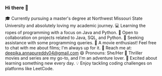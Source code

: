 ### Hi there 👋

🎓 Currently pursuing a master's degree at Northwest Missouri State University and absolutely loving my academic journey.
💻 Learning the ropes of programming with a focus on Java and Python.
🤝 Open to collaboration on projects related to Java, SQL, and Python.
🤔 Seeking assistance with some programming queries.
💬 A movie enthusiast! Feel free to chat with me about films; I'm always up for it.
📧 Reach me at: deepika.annapureddy04@gmail.com
😄 Pronouns: She/Her
🎥 Thriller movies and series are my go-to, and I'm an adventure lover.
🚀 Excited about learning something new every day.
💡 Enjoy tackling coding challenges on platforms like LeetCode.
